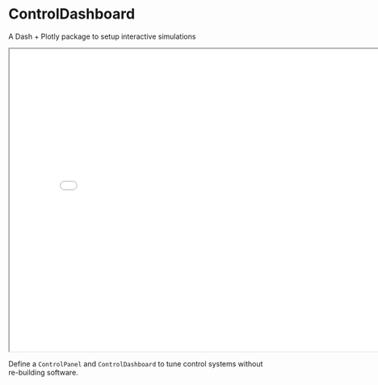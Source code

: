 # ControlDashboard

A Dash + Plotly package to setup interactive simulations

<!-- ![quadcopter design tool](./examples/stabilization_demo.html)

[stabilization demo](examples/stabilization_demo.html) -->

<iframe src="examples/stabilization_demo.html" width="800" height="600"></iframe>

Define a `ControlPanel` and `ControlDashboard` to tune control systems without re-building software.

